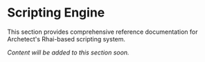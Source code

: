 # Scripting Engine

This section provides comprehensive reference documentation for Archetect's Rhai-based scripting system.

*Content will be added to this section soon.*